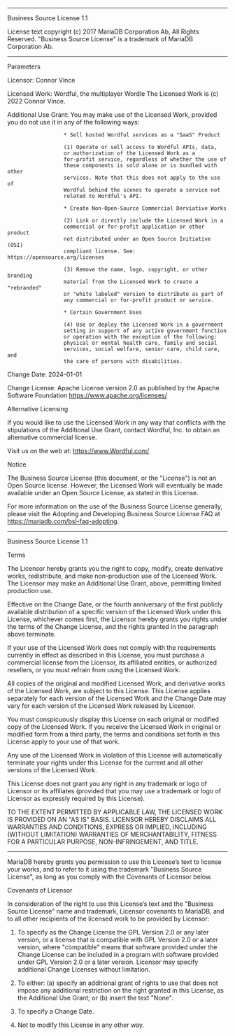 -----------------------------------------------------------------------------

Business Source License 1.1

License text copyright (c) 2017 MariaDB Corporation Ab, All Rights Reserved.
"Business Source License" is a trademark of MariaDB Corporation Ab.

-----------------------------------------------------------------------------

Parameters

Licensor:             Connor Vince

Licensed Work:        Wordful, the multiplayer Wordle
                      The Licensed Work is (c) 2022 Connor Vince.
                      
Additional Use Grant: You may make use of the Licensed Work, provided you
                      do not use it in any of the following ways:
                      

                      * Sell hosted Wordful services as a "SaaS" Product

                      (1) Operate or sell access to Wordful APIs, data,
                      or authorization of the Licensed Work as a
                      for-profit service, regardless of whether the use of
                      these components is sold alone or is bundled with other
                      services. Note that this does not apply to the use of
                      Wordful behind the scenes to operate a service not
                      related to Wordful's API.

                      * Create Non-Open-Source Commercial Derviative Works

                      (2) Link or directly include the Licensed Work in a
                      commercial or for-profit application or other product
                      not distributed under an Open Source Initiative (OSI)
                      compliant license. See: https://opensource.org/licenses

                      (3) Remove the name, logo, copyright, or other branding
                      material from the Licensed Work to create a "rebranded"
                      or "white labeled" version to distribute as part of
                      any commercial or for-profit product or service.

                      * Certain Government Uses

                      (4) Use or deploy the Licensed Work in a government
                      setting in support of any active government function
                      or operation with the exception of the following:
                      physical or mental health care, family and social
                      services, social welfare, senior care, child care, and
                      the care of persons with disabilities.

Change Date:          2024-01-01

Change License:       Apache License version 2.0 as published by the Apache
                      Software Foundation
											https://www.apache.org/licenses/

Alternative Licensing

If you would like to use the Licensed Work in any way that conflicts with
the stipulations of the Additional Use Grant, contact Wordful, Inc. to
obtain an alternative commercial license.

Visit us on the web at: https://www.Wordful.com/

Notice

The Business Source License (this document, or the "License") is not an Open
Source license. However, the Licensed Work will eventually be made available
under an Open Source License, as stated in this License.

For more information on the use of the Business Source License generally,
please visit the Adopting and Developing Business Source License FAQ at
https://mariadb.com/bsl-faq-adopting.

-----------------------------------------------------------------------------

Business Source License 1.1

Terms

The Licensor hereby grants you the right to copy, modify, create derivative
works, redistribute, and make non-production use of the Licensed Work. The
Licensor may make an Additional Use Grant, above, permitting limited
production use.

Effective on the Change Date, or the fourth anniversary of the first publicly
available distribution of a specific version of the Licensed Work under this
License, whichever comes first, the Licensor hereby grants you rights under
the terms of the Change License, and the rights granted in the paragraph
above terminate.

If your use of the Licensed Work does not comply with the requirements
currently in effect as described in this License, you must purchase a
commercial license from the Licensor, its affiliated entities, or authorized
resellers, or you must refrain from using the Licensed Work.

All copies of the original and modified Licensed Work, and derivative works
of the Licensed Work, are subject to this License. This License applies
separately for each version of the Licensed Work and the Change Date may vary
for each version of the Licensed Work released by Licensor.

You must conspicuously display this License on each original or modified copy
of the Licensed Work. If you receive the Licensed Work in original or
modified form from a third party, the terms and conditions set forth in this
License apply to your use of that work.

Any use of the Licensed Work in violation of this License will automatically
terminate your rights under this License for the current and all other
versions of the Licensed Work.

This License does not grant you any right in any trademark or logo of
Licensor or its affiliates (provided that you may use a trademark or logo of
Licensor as expressly required by this License).

TO THE EXTENT PERMITTED BY APPLICABLE LAW, THE LICENSED WORK IS PROVIDED ON
AN "AS IS" BASIS. LICENSOR HEREBY DISCLAIMS ALL WARRANTIES AND CONDITIONS,
EXPRESS OR IMPLIED, INCLUDING (WITHOUT LIMITATION) WARRANTIES OF
MERCHANTABILITY, FITNESS FOR A PARTICULAR PURPOSE, NON-INFRINGEMENT, AND
TITLE.

-----------------------------------------------------------------------------

MariaDB hereby grants you permission to use this License’s text to license
your works, and to refer to it using the trademark "Business Source License",
as long as you comply with the Covenants of Licensor below.

Covenants of Licensor

In consideration of the right to use this License’s text and the "Business
Source License" name and trademark, Licensor covenants to MariaDB, and to all
other recipients of the licensed work to be provided by Licensor:

1. To specify as the Change License the GPL Version 2.0 or any later version,
   or a license that is compatible with GPL Version 2.0 or a later version,
   where "compatible" means that software provided under the Change License can
   be included in a program with software provided under GPL Version 2.0 or a
   later version. Licensor may specify additional Change Licenses without
   limitation.

2. To either: (a) specify an additional grant of rights to use that does not
   impose any additional restriction on the right granted in this License, as
   the Additional Use Grant; or (b) insert the text "None".

3. To specify a Change Date.

4. Not to modify this License in any other way.